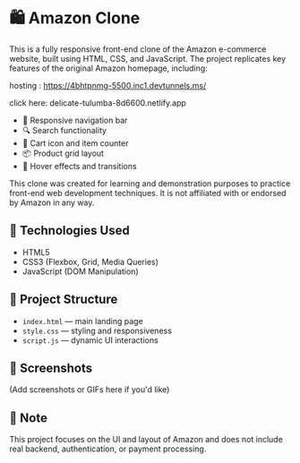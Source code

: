 # 🛍️ Amazon Clone

This is a fully responsive front-end clone of the Amazon e-commerce website, built using HTML, CSS, and JavaScript. The project replicates key features of the original Amazon homepage, including:

hosting : https://4bhtpnmg-5500.inc1.devtunnels.ms/

click here: delicate-tulumba-8d6600.netlify.app

- 🧭 Responsive navigation bar
- 🔍 Search functionality
- 🛒 Cart icon and item counter
- 📦 Product grid layout
- 🎨 Hover effects and transitions

This clone was created for learning and demonstration purposes to practice front-end web development techniques. It is not affiliated with or endorsed by Amazon in any way.

## 🚀 Technologies Used

- HTML5
- CSS3 (Flexbox, Grid, Media Queries)
- JavaScript (DOM Manipulation)

## 📁 Project Structure

- `index.html` — main landing page
- `style.css` — styling and responsiveness
- `script.js` — dynamic UI interactions

## 📸 Screenshots

(Add screenshots or GIFs here if you'd like)

## 📌 Note

This project focuses on the UI and layout of Amazon and does not include real backend, authentication, or payment processing.

